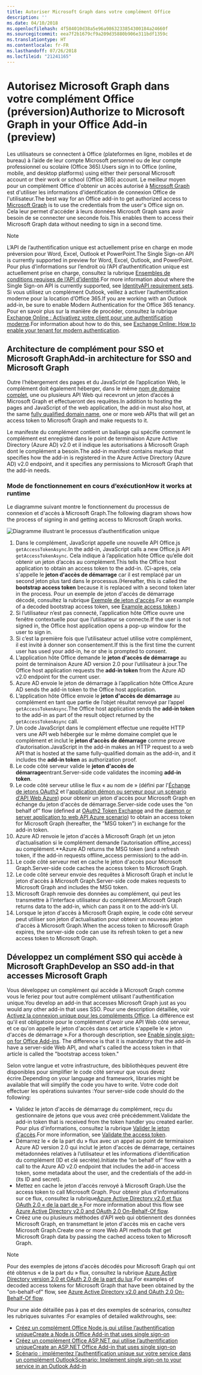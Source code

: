 ```yaml
---
title: Autoriser Microsoft Graph dans votre complément Office
description: ''
ms.date: 04/10/2018
ms.openlocfilehash: 4f584010d38a5e96a9863233854300184a24660f
ms.sourcegitcommit: eea7f2b1679cf9a209d35880b906e311bdf1359c
ms.translationtype: HT
ms.contentlocale: fr-FR
ms.lasthandoff: 07/26/2018
ms.locfileid: "21241165"
---
```

# <a name="authorize-to-microsoft-graph-in-your-office-add-in-preview"></a><span data-ttu-id="187b4-102">Autorisez Microsoft Graph dans votre complément Office (préversion)</span><span class="sxs-lookup"><span data-stu-id="187b4-102">Authorize to Microsoft Graph in your Office Add-in (preview)</span></span>

<span data-ttu-id="187b4-103">Les utilisateurs se connectent à Office (plateformes en ligne, mobiles et de bureau) à l’aide de leur compte Microsoft personnel ou de leur compte professionnel ou scolaire (Office 365).</span><span class="sxs-lookup"><span data-stu-id="187b4-103">Users sign in to Office (online, mobile, and desktop platforms) using either their personal Microsoft account or their work or school (Office 365) account.</span></span> <span data-ttu-id="187b4-104">Le meilleur moyen pour un complément Office d'obtenir un accès autorisé à [Microsoft Graph](https://developer.microsoft.com/graph/docs) est d'utiliser les informations d'identification de connexion Office de l'utilisateur.</span><span class="sxs-lookup"><span data-stu-id="187b4-104">The best way for an Office add-in to get authorized access to [Microsoft Graph](https://developer.microsoft.com/graph/docs) is to use the credentials from the user's Office sign on.</span></span> <span data-ttu-id="187b4-105">Cela leur permet d'accéder à leurs données Microsoft Graph sans avoir besoin de se connecter une seconde fois.</span><span class="sxs-lookup"><span data-stu-id="187b4-105">This enables them to access their Microsoft Graph data without needing to sign in a second time.</span></span> 

> [!NOTE]
> <span data-ttu-id="187b4-106">L’API de l’authentification unique est actuellement prise en charge en mode préversion pour Word, Excel, Outlook et PowerPoint.</span><span class="sxs-lookup"><span data-stu-id="187b4-106">The Single Sign-on API is currently supported in preview for Word, Excel, Outlook, and PowerPoint.</span></span> <span data-ttu-id="187b4-107">Pour plus d’informations sur l’endroit où l’API d’authentification unique est actuellement prise en charge, consultez la rubrique [Ensembles de conditions requises de l’API d’identité](https://dev.office.com/reference/add-ins/requirement-sets/identity-api-requirement-sets).</span><span class="sxs-lookup"><span data-stu-id="187b4-107">For more information about where the Single Sign-on API is currently supported, see [IdentityAPI requirement sets](https://dev.office.com/reference/add-ins/requirement-sets/identity-api-requirement-sets).</span></span>
> <span data-ttu-id="187b4-108">Si vous utilisez un complément Outlook, veillez à activer l’authentification moderne pour la location d’Office 365.</span><span class="sxs-lookup"><span data-stu-id="187b4-108">If you are working with an Outlook add-in, be sure to enable Modern Authentication for the Office 365 tenancy.</span></span> <span data-ttu-id="187b4-109">Pour en savoir plus sur la manière de procéder, consultez la rubrique [Exchange Online : Activativez votre client pour une authentification moderne](https://social.technet.microsoft.com/wiki/contents/articles/32711.exchange-online-how-to-enable-your-tenant-for-modern-authentication.aspx).</span><span class="sxs-lookup"><span data-stu-id="187b4-109">For information about how to do this, see [Exchange Online: How to enable your tenant for modern authentication](https://social.technet.microsoft.com/wiki/contents/articles/32711.exchange-online-how-to-enable-your-tenant-for-modern-authentication.aspx).</span></span>

## <a name="add-in-architecture-for-sso-and-microsoft-graph"></a><span data-ttu-id="187b4-110">Architecture de complément pour SSO et Microsoft Graph</span><span class="sxs-lookup"><span data-stu-id="187b4-110">Add-in architecture for SSO and Microsoft Graph</span></span>

<span data-ttu-id="187b4-111">Outre l’hébergement des pages et du JavaScript de l’application Web, le complément doit également héberger, dans le même [nom de domaine complet](https://msdn.microsoft.com/en-us/library/windows/desktop/ms682135.aspx#_dns_fully_qualified_domain_name_fqdn__gly), une ou plusieurs API Web qui recevront un jeton d’accès à Microsoft Graph et effectueront des requêtes.</span><span class="sxs-lookup"><span data-stu-id="187b4-111">In addition to hosting the pages and JavaScript of the web application, the add-in must also host, at the same [fully qualified domain name](https://msdn.microsoft.com/en-us/library/windows/desktop/ms682135.aspx#_dns_fully_qualified_domain_name_fqdn__gly), one or more web APIs that will get an access token to Microsoft Graph and make requests to it.</span></span>

<span data-ttu-id="187b4-112">Le manifeste du complément contient un balisage qui spécifie comment le complément est enregistré dans le point de terminaison Azure Active Directory (Azure AD) v2.0 et il indique les autorisations à Microsoft Graph dont le complément a besoin.</span><span class="sxs-lookup"><span data-stu-id="187b4-112">The add-in manifest contains markup that specifies how the add-in is registered in the Azure Active Directory (Azure AD) v2.0 endpoint, and it specifies any permissions to Microsoft Graph that the add-in needs.</span></span>

### <a name="how-it-works-at-runtime"></a><span data-ttu-id="187b4-113">Mode de fonctionnement en cours d’exécution</span><span class="sxs-lookup"><span data-stu-id="187b4-113">How it works at runtime</span></span>

<span data-ttu-id="187b4-114">Le diagramme suivant montre le fonctionnement du processus de connexion et d'accès à Microsoft Graph.</span><span class="sxs-lookup"><span data-stu-id="187b4-114">The following diagram shows how the process of signing in and getting access to Microsoft Graph works.</span></span>

![Diagramme illustrant le processus d’authentification unique](../images/sso-access-to-microsoft-graph.png)

1. <span data-ttu-id="187b4-116">Dans le complément, JavaScript appelle une nouvelle API Office.js `getAccessTokenAsync`.</span><span class="sxs-lookup"><span data-stu-id="187b4-116">In the add-in, JavaScript calls a new Office.js API `getAccessTokenAsync`.</span></span> <span data-ttu-id="187b4-117">Cela indique à l’application hôte Office qu’elle doit obtenir un jeton d’accès au complément.</span><span class="sxs-lookup"><span data-stu-id="187b4-117">This tells the Office host application to obtain an access token to the add-in.</span></span> <span data-ttu-id="187b4-118">(Ci-après, cela s'appelle le **jeton d'accès de démarrage** car il est remplacé par un second jeton plus tard dans le processus.</span><span class="sxs-lookup"><span data-stu-id="187b4-118">(Hereafter, this is called the **bootstrap access token** because it is replaced with a second token later in the process.</span></span> <span data-ttu-id="187b4-119">Pour un exemple de jeton d'accès de démarrage décodé, consultez la rubrique [Exemple de jeton d'accès](sso-in-office-add-ins.md#example-access-token).</span><span class="sxs-lookup"><span data-stu-id="187b4-119">For an example of a decoded bootstrap access token, see [Example access token](sso-in-office-add-ins.md#example-access-token).)</span></span>
1. <span data-ttu-id="187b4-120">Si l’utilisateur n’est pas connecté, l’application hôte Office ouvre une fenêtre contextuelle pour que l’utilisateur se connecte.</span><span class="sxs-lookup"><span data-stu-id="187b4-120">If the user is not signed in, the Office host application opens a pop-up window for the user to sign in.</span></span>
1. <span data-ttu-id="187b4-121">Si c’est la première fois que l’utilisateur actuel utilise votre complément, il est invité à donner son consentement.</span><span class="sxs-lookup"><span data-stu-id="187b4-121">If this is the first time the current user has used your add-in, he or she is prompted to consent.</span></span>
1. <span data-ttu-id="187b4-122">L’application hôte Office demande le **jeton d'accès de démarrage** au point de terminaison Azure AD version 2.0 pour l’utilisateur à jour.</span><span class="sxs-lookup"><span data-stu-id="187b4-122">The Office host application requests the **add-in token** from the Azure AD v2.0 endpoint for the current user.</span></span>
1. <span data-ttu-id="187b4-123">Azure AD envoie le jeton de démarrage à l’application hôte Office.</span><span class="sxs-lookup"><span data-stu-id="187b4-123">Azure AD sends the add-in token to the Office host application.</span></span>
1. <span data-ttu-id="187b4-124">L’application hôte Office envoie le **jeton d'accès de démarrage** au complément en tant que partie de l’objet résultat renvoyé par l’appel `getAccessTokenAsync`.</span><span class="sxs-lookup"><span data-stu-id="187b4-124">The Office host application sends the **add-in token** to the add-in as part of the result object returned by the `getAccessTokenAsync` call.</span></span>
1. <span data-ttu-id="187b4-125">Un code JavaScript dans le complément effectue une requête HTTP vers une API web hébergée sur le même domaine complet que le complément et inclut le **jeton d'accès de démarrage** comme preuve d’autorisation.</span><span class="sxs-lookup"><span data-stu-id="187b4-125">JavaScript in the add-in makes an HTTP request to a web API that is hosted at the same fully-qualified domain as the add-in, and it includes the **add-in token** as authorization proof.</span></span>  
1. <span data-ttu-id="187b4-126">Le code côté serveur valide le **jeton d'accès de démarrage**entrant.</span><span class="sxs-lookup"><span data-stu-id="187b4-126">Server-side code validates the incoming **add-in token**.</span></span>
1. <span data-ttu-id="187b4-127">Le code côté serveur utilise le flux « au nom de » (défini par l'[Échange de jetons OAuth2](https://tools.ietf.org/html/draft-ietf-oauth-token-exchange-02) et l'[application démon ou serveur pour un scénario d'API Web Azure](https://docs.microsoft.com/en-us/azure/active-directory/develop/active-directory-authentication-scenarios#daemon-or-server-application-to-web-api)) pour obtenir un jeton d'accès pour Microsoft Graph en échange du jeton d'accès de démarrage.</span><span class="sxs-lookup"><span data-stu-id="187b4-127">Server-side code uses the “on behalf of” flow (defined at [OAuth2 Token Exchange](https://tools.ietf.org/html/draft-ietf-oauth-token-exchange-02) and the [daemon or server application to web API Azure scenario](https://docs.microsoft.com/en-us/azure/active-directory/develop/active-directory-authentication-scenarios#daemon-or-server-application-to-web-api)) to obtain an access token for Microsoft Graph (hereafter, the "MSG token") in exchange for the add-in token.</span></span>
1. <span data-ttu-id="187b4-128">Azure AD renvoie le jeton d'accès à Microsoft Graph (et un jeton d’actualisation si le complément demande l’autorisation offline_access) au complément.**</span><span class="sxs-lookup"><span data-stu-id="187b4-128">Azure AD returns the MSG token (and a refresh token, if the add-in requests offline_access permission) to the add-in.</span></span>
1. <span data-ttu-id="187b4-129">Le code côté serveur met en cache le jeton d'accès pour Microsoft Graph.</span><span class="sxs-lookup"><span data-stu-id="187b4-129">Server-side code caches the access token to Microsoft Graph.</span></span>
1. <span data-ttu-id="187b4-130">Le code côté serveur envoie des requêtes à Microsoft Graph et inclut le jeton d'accès à Microsoft Graph.</span><span class="sxs-lookup"><span data-stu-id="187b4-130">Server-side code makes requests to Microsoft Graph and includes the MSG token.</span></span>
1. <span data-ttu-id="187b4-131">Microsoft Graph renvoie des données au complément, qui peut les transmettre à l’interface utilisateur du complément.</span><span class="sxs-lookup"><span data-stu-id="187b4-131">Microsoft Graph returns data to the add-in, which can pass it on to the add-in’s UI.</span></span>
1. <span data-ttu-id="187b4-132">Lorsque le jeton d'accès à Microsoft Graph expire, le code côté serveur peut utiliser son jeton d'actualisation pour obtenir un nouveau jeton d'accès à Microsoft Graph.</span><span class="sxs-lookup"><span data-stu-id="187b4-132">When the access token to Microsoft Graph expires, the server-side code can use its refresh token to get a new access token to Microsoft Graph.</span></span>

## <a name="develop-an-sso-add-in-that-accesses-microsoft-graph"></a><span data-ttu-id="187b4-133">Développez un complément SSO qui accède à Microsoft Graph</span><span class="sxs-lookup"><span data-stu-id="187b4-133">Develop an SSO add-in that accesses Microsoft Graph</span></span>

<span data-ttu-id="187b4-134">Vous développez un complément qui accède à Microsoft Graph comme vous le feriez pour tout autre complément utilisant l'authentification unique.</span><span class="sxs-lookup"><span data-stu-id="187b4-134">You develop an add-in that accesses Microsoft Graph just as you would any other add-in that uses SSO.</span></span> <span data-ttu-id="187b4-135">Pour une description détaillée, voir [Activez la connexion unique pour les compléments Office](https://docs.microsoft.com/en-us/office/dev/add-ins/develop/sso-in-office-add-ins). La différence est qu'il est obligatoire pour le complément d'avoir une API Web côté serveur, et ce qu'on appelle le jeton d'accès dans cet article s'appelle le « jeton d'accès de démarrage ».</span><span class="sxs-lookup"><span data-stu-id="187b4-135">For a thorough description, see [Enable single sign-on for Office Add-ins](https://docs.microsoft.com/en-us/office/dev/add-ins/develop/sso-in-office-add-ins). The difference is that it is mandatory that the add-in have a server-side Web API, and what's called the access token in that article is called the "bootstrap access token."</span></span> 

<span data-ttu-id="187b4-136">Selon votre langue et votre infrastructure, des bibliothèques peuvent être disponibles pour simplifier le code côté serveur que vous devez écrire.</span><span class="sxs-lookup"><span data-stu-id="187b4-136">Depending on your language and framework, libraries might be available that will simplify the code you have to write.</span></span> <span data-ttu-id="187b4-137">Votre code doit effectuer les opérations suivantes :</span><span class="sxs-lookup"><span data-stu-id="187b4-137">Your server-side code should do the following:</span></span>

* <span data-ttu-id="187b4-138">Validez le jeton d'accès de démarrage du complément, reçu du gestionnaire de jetons que vous avez créé précédemment.</span><span class="sxs-lookup"><span data-stu-id="187b4-138">Validate the add-in token that is received from the token handler you created earlier.</span></span> <span data-ttu-id="187b4-139">Pour plus d'informations, consultez la rubrique [Valider le jeton d'accès](sso-in-office-add-ins.md#validate-the-access-token).</span><span class="sxs-lookup"><span data-stu-id="187b4-139">For more information, see [Validate the access token](sso-in-office-add-ins.md#validate-the-access-token).</span></span> 
* <span data-ttu-id="187b4-140">Démarrez le « de la part du » flux avec un appel au point de terminaison Azure AD version 2.0 qui inclut le jeton d'accès de démarrage, certaines métadonnées relatives à l’utilisateur et les informations d’identification du complément (ID et clé secrète).</span><span class="sxs-lookup"><span data-stu-id="187b4-140">Initiate the “on behalf of” flow with a call to the Azure AD v2.0 endpoint that includes the add-in access token, some metadata about the user, and the credentials of the add-in (its ID and secret).</span></span>
* <span data-ttu-id="187b4-141">Mettez en cache le jeton d'accès renvoyé à Microsoft Graph.</span><span class="sxs-lookup"><span data-stu-id="187b4-141">Use the access token to call Microsoft Graph.</span></span> <span data-ttu-id="187b4-142">Pour obtenir plus d'informations sur ce flux, consultez la rubrique[Azure Active Directory v2.0 et flux OAuth 2.0 « de la part de »](https://docs.microsoft.com/en-us/azure/active-directory/develop/active-directory-v2-protocols-oauth-on-behalf-of).</span><span class="sxs-lookup"><span data-stu-id="187b4-142">For more information about this flow see [Azure Active Directory v2.0 and OAuth 2.0 On-Behalf-Of flow](https://docs.microsoft.com/en-us/azure/active-directory/develop/active-directory-v2-protocols-oauth-on-behalf-of).</span></span>
* <span data-ttu-id="187b4-143">Créez une ou plusieurs méthodes d'API web qui obtiennent des données Microsoft Graph, en transmettant le jeton d'accès mis en cache vers Microsoft Graph.</span><span class="sxs-lookup"><span data-stu-id="187b4-143">Create one or more Web API methods that get Microsoft Graph data by passing the cached access token to Microsoft Graph.</span></span>

> [!NOTE]
> <span data-ttu-id="187b4-144">Pour des exemples de jetons d'accès décodés pour Microsoft Graph qui ont été obtenus « de la part du » flux, consultez la rubrique [Azure Active Directory version 2.0 et OAuth 2.0 de la part du lux](https://docs.microsoft.com/en-us/azure/active-directory/develop/active-directory-v2-protocols-oauth-on-behalf-of).</span><span class="sxs-lookup"><span data-stu-id="187b4-144">For examples of decoded access tokens for Microsoft Graph that have been obtained by the "on-behalf-of" flow, see [Azure Active Directory v2.0 and OAuth 2.0 On-Behalf-Of flow](https://docs.microsoft.com/en-us/azure/active-directory/develop/active-directory-v2-protocols-oauth-on-behalf-of).</span></span>

<span data-ttu-id="187b4-145">Pour une aide détaillée pas à pas et des exemples de scénarios, consultez les rubriques suivantes :</span><span class="sxs-lookup"><span data-stu-id="187b4-145">For examples of detailed walkthroughs, see:</span></span>

* [<span data-ttu-id="187b4-146">Créez un complément Office Node.js qui utilise l’authentification unique</span><span class="sxs-lookup"><span data-stu-id="187b4-146">Create a Node.js Office Add-in that uses single sign-on</span></span>](create-sso-office-add-ins-nodejs.md)
* [<span data-ttu-id="187b4-147">Créez un complément Office ASP.NET qui utilise l’authentification unique</span><span class="sxs-lookup"><span data-stu-id="187b4-147">Create an ASP.NET Office Add-in that uses single sign-on</span></span>](create-sso-office-add-ins-aspnet.md)
* [<span data-ttu-id="187b4-148">Scénario : implémentez l’authentification unique sur votre service dans un complément Outlook</span><span class="sxs-lookup"><span data-stu-id="187b4-148">Scenario: Implement single sign-on to your service in an Outlook Add-in</span></span>](https://docs.microsoft.com/en-us/outlook/add-ins/implement-sso-in-outlook-add-in)



